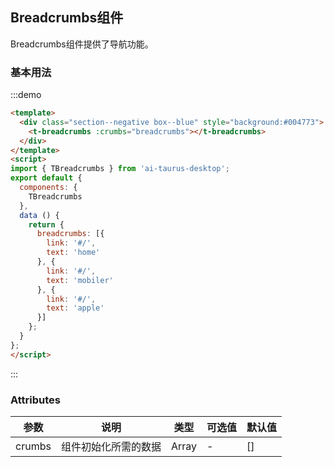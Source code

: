 <script>
import { TBreadcrumbs } from 'ai-taurus-desktop';
export default {
  components: {
    TBreadcrumbs
  },
  data () {
    return {
      breadcrumbs: [{
        link: '#/',
        text: 'home'
      }, {
        link: '#/',
        text: 'mobiler'
      }, {
        link: '#/',
        text: 'apple'
      }]
    };
  }
};
</script>

## Breadcrumbs组件

Breadcrumbs组件提供了导航功能。

### 基本用法

:::demo

```html
<template>
  <div class="section--negative box--blue" style="background:#004773">
    <t-breadcrumbs :crumbs="breadcrumbs"></t-breadcrumbs>
  </div>
</template>
<script>
import { TBreadcrumbs } from 'ai-taurus-desktop';
export default {
  components: {
    TBreadcrumbs
  },
  data () {
    return {
      breadcrumbs: [{
        link: '#/',
        text: 'home'
      }, {
        link: '#/',
        text: 'mobiler'
      }, {
        link: '#/',
        text: 'apple'
      }]
    };
  }
};
</script>
```

:::
### Attributes

| 参数 | 说明 | 类型 | 可选值 | 默认值 |
| ---- | ---- | ---- | ---- | ---- |
| crumbs | 组件初始化所需的数据| Array | - | [] |
